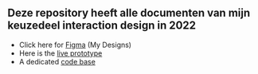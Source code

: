 ## Deze repository heeft alle documenten van mijn keuzedeel interaction design in 2022

* Click here for [Figma](https://www.figma.com/file/11zGmgiXFSPemFValNeoGI/Nethaven?node-id=2%3A3) (My Designs)
* Here is the [live prototype](https://30472.hosts1.ma-cloud.nl/nethaven/)
* A dedicated [code base](https://github.com/vincpinas/nethaven.nl)